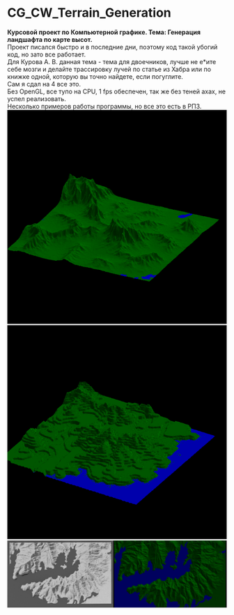 # CG_CW_Terrain_Generation
__Курсовой проект по Компьютерной графике. Тема: Генерация ландшафта по карте высот.__  
Проект писался быстро и в последние дни, поэтому код такой убогий код, но зато все работает.  
Для Курова А. В. данная тема - тема для двоечников, лучше не е*ите себе мозги и делайте трассировку лучей по статье из Хабра или по книжке одной, которую вы точно найдете, если погуглите.  
Сам я сдал на 4 все это.  
Без OpenGL, все тупо на CPU, 1 fps обеспечен, так же без теней ахах, не успел реализовать.  
Несколько примеров работы программы, но все это есть в РПЗ.  
![](https://github.com/viktorZebra/CG_CW_Terrain_Generation/blob/main/%D0%9F%D1%80%D0%B8%D0%BC%D0%B5%D1%80%D1%8B/%D0%BF%D1%80%D0%B8%D0%BC%D0%B5%D1%802.png)  
![](https://github.com/viktorZebra/CG_CW_Terrain_Generation/blob/main/%D0%9F%D1%80%D0%B8%D0%BC%D0%B5%D1%80%D1%8B/%D0%BF%D1%80%D0%B8%D0%BC%D0%B5%D1%801.png)  
![](https://github.com/viktorZebra/CG_CW_Terrain_Generation/blob/main/%D0%9F%D1%80%D0%B8%D0%BC%D0%B5%D1%80%D1%8B/%D1%81%D1%80%D0%B0%D0%B2%D0%BD%D0%B5%D0%BD%D0%B8%D0%B5.jpg "Мой результат и существующей программы")
